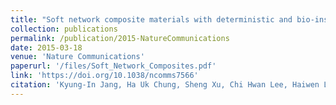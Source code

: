 ```yaml
---
title: "Soft network composite materials with deterministic and bio-inspired designs"
collection: publications
permalink: /publication/2015-NatureCommunications
date: 2015-03-18
venue: 'Nature Communications'
paperurl: '/files/Soft_Network_Composites.pdf'
link: 'https://doi.org/10.1038/ncomms7566'
citation: 'Kyung-In Jang, Ha Uk Chung, Sheng Xu, Chi Hwan Lee, Haiwen Luan, Jaewoong Jeong, Huanyu Cheng, Gwang-Tae Kim, Sang Youn Han, Jung Woo Lee, Jeonghyun Kim, Moongee Cho, Fuxing Miao, Yiyuan Yang, Han Na Jung, Matthew Flavin, Howard Liu, Gil Woo Kong, Ki Jun Yu, Sang Il Rhee, Jeahoon Chung, Byunggik Kim, Jean Won Kwak, Myoung Hee Yun, Jin Young Kim, Young Min Song, Ungyu Paik, Yihui Zhang, Yonggang Huang, John A. Rogers, &quot;Soft network composite materials with deterministic and bio-inspired designs,&quot; in <i>Nature Communications</i>, vol. 18, no. 6, 6566, Mar. 2015.'
---
```

